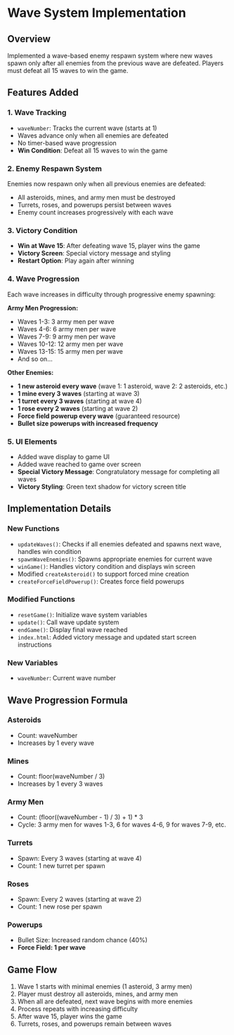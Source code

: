 # Wave System Implementation

## Overview
Implemented a wave-based enemy respawn system where new waves spawn only after all enemies from the previous wave are defeated. Players must defeat all 15 waves to win the game.

## Features Added

### 1. Wave Tracking
- `waveNumber`: Tracks the current wave (starts at 1)
- Waves advance only when all enemies are defeated
- No timer-based wave progression
- **Win Condition**: Defeat all 15 waves to win the game

### 2. Enemy Respawn System
Enemies now respawn only when all previous enemies are defeated:
- All asteroids, mines, and army men must be destroyed
- Turrets, roses, and powerups persist between waves
- Enemy count increases progressively with each wave

### 3. Victory Condition
- **Win at Wave 15**: After defeating wave 15, player wins the game
- **Victory Screen**: Special victory message and styling
- **Restart Option**: Play again after winning

### 4. Wave Progression
Each wave increases in difficulty through progressive enemy spawning:

**Army Men Progression:**
- Waves 1-3: 3 army men per wave
- Waves 4-6: 6 army men per wave
- Waves 7-9: 9 army men per wave
- Waves 10-12: 12 army men per wave
- Waves 13-15: 15 army men per wave
- And so on...

**Other Enemies:**
- **1 new asteroid every wave** (wave 1: 1 asteroid, wave 2: 2 asteroids, etc.)
- **1 mine every 3 waves** (starting at wave 3)
- **1 turret every 3 waves** (starting at wave 4)
- **1 rose every 2 waves** (starting at wave 2)
- **Force field powerup every wave** (guaranteed resource)
- **Bullet size powerups with increased frequency**

### 5. UI Elements
- Added wave display to game UI
- Added wave reached to game over screen
- **Special Victory Message**: Congratulatory message for completing all waves
- **Victory Styling**: Green text shadow for victory screen title

## Implementation Details

### New Functions
- `updateWaves()`: Checks if all enemies defeated and spawns next wave, handles win condition
- `spawnWaveEnemies()`: Spawns appropriate enemies for current wave
- `winGame()`: Handles victory condition and displays win screen
- Modified `createAsteroid()` to support forced mine creation
- `createForceFieldPowerup()`: Creates force field powerups

### Modified Functions
- `resetGame()`: Initialize wave system variables
- `update()`: Call wave update system
- `endGame()`: Display final wave reached
- `index.html`: Added victory message and updated start screen instructions

### New Variables
- `waveNumber`: Current wave number

## Wave Progression Formula

### Asteroids
- Count: waveNumber
- Increases by 1 every wave

### Mines
- Count: floor(waveNumber / 3)
- Increases by 1 every 3 waves

### Army Men
- Count: (floor((waveNumber - 1) / 3) + 1) * 3
- Cycle: 3 army men for waves 1-3, 6 for waves 4-6, 9 for waves 7-9, etc.

### Turrets
- Spawn: Every 3 waves (starting at wave 4)
- Count: 1 new turret per spawn

### Roses
- Spawn: Every 2 waves (starting at wave 2)
- Count: 1 new rose per spawn

### Powerups
- Bullet Size: Increased random chance (40%)
- **Force Field: 1 per wave**

## Game Flow
1. Wave 1 starts with minimal enemies (1 asteroid, 3 army men)
2. Player must destroy all asteroids, mines, and army men
3. When all are defeated, next wave begins with more enemies
4. Process repeats with increasing difficulty
5. After wave 15, player wins the game
6. Turrets, roses, and powerups remain between waves